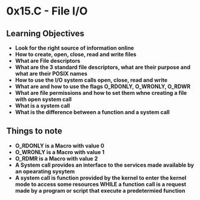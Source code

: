 # 0x15.C - File I/O

## Learning Objectives
* **Look for the right source of information online**
* **How to create, open, close, read and write files**
* **What are File descriptors**
* **What are the 3 standard file descriptors, what are their purpose and what are their POSIX names**
* **How to use the I/O system calls open, close, read and write**
* **What are and how to use the flags O_RDONLY, O_WRONLY, O_RDWR**
* **What are file permissions and how to set them whne creating a file with open system call**
* **What is a system  call**
* **What is the difference between a function and a system call**

## Things to note
* **O_RDONLY is a Macro with value 0**
* **O_WRONLY is a Macro with value 1**
* **O_RDMR is a Macro with value 2**
* **A System call provides an interface to the services made available by an opearating sysytem**
* **A system call is function provided by the kernel to enter the kernel mode to access some resources WHILE a function call is a request made by a program or script that execute a predetermied function**

